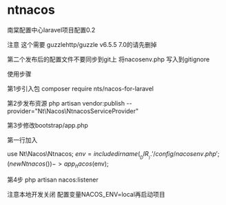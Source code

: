 # ntnacos
南棠配置中心laravel项目配置0.2

注意
这个需要   guzzlehttp/guzzle v6.5.5    7.0的请先删掉

第二个发布后的配置文件不要同步到git上
将nacosenv.php 写入到gitignore

使用步骤

第1步引入包
composer require nts/nacos-for-laravel

第2步发布资源
 php artisan vendor:publish --provider="Nt\Nacos\NtnacosServiceProvider"

第3步修改bootstrap/app.php 

第一行加入

use Nt\Nacos\Ntnacos;
$env= include dirname(__DIR__).'/config/nacosenv.php';
(new Ntnacos())->app_nacos($env);


第4步
php artisan nacos:listener


注意本地开发关闭
配置变量NACOS_ENV=local再启动项目
